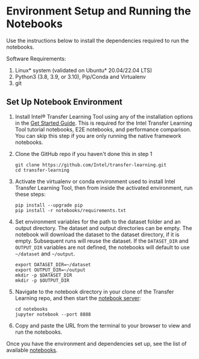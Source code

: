 # Environment Setup and Running the Notebooks

Use the instructions below to install the dependencies required to run the notebooks.

Software Requirements:
1. Linux* system (validated on Ubuntu* 20.04/22.04 LTS)
2. Python3 (3.8, 3.9, or 3.10), Pip/Conda and Virtualenv
3. git

## Set Up Notebook Environment

1. Install Intel® Transfer Learning Tool using any of the installation options in the [Get Started Guide](/GetStarted.md).
   This is required for the Intel Transfer Learning Tool tutorial notebooks, E2E notebooks, and performance comparison. 
   You can skip this step if you are only running the native framework notebooks.

2. Clone the GitHub repo if you haven't done this in step 1

   ```
   git clone https://github.com/Intel/transfer-learning.git
   cd transfer-learning 
   ```

3. Activate the virtualenv or conda environment used to install Intel Transfer Learning Tool,
   then from inside the activated environment, run these steps:
   ```
   pip install --upgrade pip
   pip install -r notebooks/requirements.txt
   ```

4. Set environment variables for the path to the dataset folder and an output directory.
   The dataset and output directories can be empty. The notebook will download the dataset to
   the dataset directory, if it is empty. Subsequent runs will reuse the dataset.
   If the `DATASET_DIR` and `OUTPUT_DIR` variables are not defined, the notebooks will
   default to use `~/dataset` and `~/output`.
   ```
   export DATASET_DIR=~/dataset
   export OUTPUT_DIR=~/output
   mkdir -p $DATASET_DIR
   mkdir -p $OUTPUT_DIR
   ```
5. Navigate to the notebook directory in your clone of the Transfer Learning repo, and then start the
   [notebook server](https://jupyter.readthedocs.io/en/latest/running.html#starting-the-notebook-server):
   ```
   cd notebooks
   jupyter notebook --port 8888
   ```
6. Copy and paste the URL from the terminal to your browser to view and run the notebooks.

Once you have the environment and dependencies set up, see the list of available
[notebooks](/notebooks/README.md).
